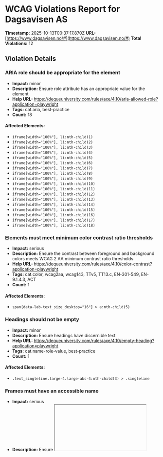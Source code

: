# WCAG Violations Report for Dagsavisen AS

**Timestamp:** 2025-10-13T00:37:17.870Z
**URL:** [https://www.dagsavisen.no/#](https://www.dagsavisen.no/#)
**Total Violations:** 12

## Violation Details

### ARIA role should be appropriate for the element

- **Impact:** minor
- **Description:** Ensure role attribute has an appropriate value for the element
- **Help URL:** https://dequeuniversity.com/rules/axe/4.10/aria-allowed-role?application=playwright
- **Tags:** cat.aria, best-practice
- **Count:** 18

#### Affected Elements:

- `iframe[width="100%"], li:nth-child(1)`
- `iframe[width="100%"], li:nth-child(2)`
- `iframe[width="100%"], li:nth-child(3)`
- `iframe[width="100%"], li:nth-child(4)`
- `iframe[width="100%"], li:nth-child(5)`
- `iframe[width="100%"], li:nth-child(6)`
- `iframe[width="100%"], li:nth-child(7)`
- `iframe[width="100%"], li:nth-child(8)`
- `iframe[width="100%"], li:nth-child(9)`
- `iframe[width="100%"], li:nth-child(10)`
- `iframe[width="100%"], li:nth-child(11)`
- `iframe[width="100%"], li:nth-child(12)`
- `iframe[width="100%"], li:nth-child(13)`
- `iframe[width="100%"], li:nth-child(14)`
- `iframe[width="100%"], li:nth-child(15)`
- `iframe[width="100%"], li:nth-child(16)`
- `iframe[width="100%"], li:nth-child(17)`
- `iframe[width="100%"], li:nth-child(18)`

### Elements must meet minimum color contrast ratio thresholds

- **Impact:** serious
- **Description:** Ensure the contrast between foreground and background colors meets WCAG 2 AA minimum contrast ratio thresholds
- **Help URL:** https://dequeuniversity.com/rules/axe/4.10/color-contrast?application=playwright
- **Tags:** cat.color, wcag2aa, wcag143, TTv5, TT13.c, EN-301-549, EN-9.1.4.3, ACT
- **Count:** 1

#### Affected Elements:

- `span[data-lab-text_size_desktop="16"] > a:nth-child(5)`

### Headings should not be empty

- **Impact:** minor
- **Description:** Ensure headings have discernible text
- **Help URL:** https://dequeuniversity.com/rules/axe/4.10/empty-heading?application=playwright
- **Tags:** cat.name-role-value, best-practice
- **Count:** 1

#### Affected Elements:

- `.text_singleline.large-4.large-abs-4:nth-child(3) > .singleline`

### Frames must have an accessible name

- **Impact:** serious
- **Description:** Ensure <iframe> and <frame> elements have an accessible name
- **Help URL:** https://dequeuniversity.com/rules/axe/4.10/frame-title?application=playwright
- **Tags:** cat.text-alternatives, wcag2a, wcag412, section508, section508.22.i, TTv5, TT12.d, EN-301-549, EN-9.4.1.2
- **Count:** 3

#### Affected Elements:

- `#offer_a8dfe1abe190392acdc8-0`
- `#offer_a8dfe1abe190392acdc8-0, iframe`
- `iframe[width="100%"]`

### Heading levels should only increase by one

- **Impact:** moderate
- **Description:** Ensure the order of headings is semantically correct
- **Help URL:** https://dequeuniversity.com/rules/axe/4.10/heading-order?application=playwright
- **Tags:** cat.semantics, best-practice
- **Count:** 5

#### Affected Elements:

- `.border-side-bottom.mobile_border-side-bottom.desktop-space-outsideTop-none:nth-child(18) > .tm21.t42`
- `.t56.tm39`
- `.has-row-header.bg-quaternary.color_mobile_bg-quaternary > .t40`
- `.tm32.t42`
- `.border-side-bottom.mobile_border-side-bottom.desktop-space-outsideTop-none:nth-child(37) > .tm21.t42`

### Images must have alternative text

- **Impact:** critical
- **Description:** Ensure <img> elements have alternative text or a role of none or presentation
- **Help URL:** https://dequeuniversity.com/rules/axe/4.10/image-alt?application=playwright
- **Tags:** cat.text-alternatives, wcag2a, wcag111, section508, section508.22.a, TTv5, TT7.a, TT7.b, EN-301-549, EN-9.1.1.1, ACT
- **Count:** 4

#### Affected Elements:

- `#offer_a8dfe1abe190392acdc8-0, img`
- `li:nth-child(1) > a > img[loading="lazy"]`
- `li:nth-child(2) > a > img[loading="lazy"]`
- `li:nth-child(3) > a > img[loading="lazy"]`

### Landmarks should have a unique role or role/label/title (i.e. accessible name) combination

- **Impact:** moderate
- **Description:** Ensure landmarks are unique
- **Help URL:** https://dequeuniversity.com/rules/axe/4.10/landmark-unique?application=playwright
- **Tags:** cat.semantics, best-practice
- **Count:** 1

#### Affected Elements:

- `.mainMenu`

### Links must have discernible text

- **Impact:** serious
- **Description:** Ensure links have discernible text
- **Help URL:** https://dequeuniversity.com/rules/axe/4.10/link-name?application=playwright
- **Tags:** cat.name-role-value, wcag2a, wcag244, wcag412, section508, section508.22.a, TTv5, TT6.a, EN-301-549, EN-9.2.4.4, EN-9.4.1.2, ACT
- **Count:** 3

#### Affected Elements:

- `#offer_a8dfe1abe190392acdc8-0, a`
- `a[href="/kultur/hjernetrim/9901219"]`
- `a[data-lab-text_color_desktop=""]`

### <ul> and <ol> must only directly contain <li>, <script> or <template> elements

- **Impact:** serious
- **Description:** Ensure that lists are structured correctly
- **Help URL:** https://dequeuniversity.com/rules/axe/4.10/list?application=playwright
- **Tags:** cat.structure, wcag2a, wcag131, EN-301-549, EN-9.1.3.1
- **Count:** 1

#### Affected Elements:

- `iframe[width="100%"], ul`

### All page content should be contained by landmarks

- **Impact:** moderate
- **Description:** Ensure all page content is contained by landmarks
- **Help URL:** https://dequeuniversity.com/rules/axe/4.10/region?application=playwright
- **Tags:** cat.keyboard, best-practice
- **Count:** 72

#### Affected Elements:

- `h1`
- `#notice-10003359 > .content > h2`
- `time[datetime="2025-10-12T19:49:29.000Z"]`
- `div[title="Alle løslatt etter Israel-kamp"] > h2`
- `time[datetime="2025-10-12T19:48:09.000Z"]`
- `#notice-10003317 > .content > h2`
- `time[datetime="2025-10-12T18:32:06.000Z"]`
- `div[title="Netanyahu: – Kampen ikke over"] > h2`
- `time[datetime="2025-10-12T17:46:33.000Z"]`
- `div[title="Støre deltar på Gaza-møte"] > h2`
- `time[datetime="2025-10-12T17:12:58.000Z"]`
- `div[title="Sjokolade-prisen til værs"] > h2`
- `time[datetime="2025-10-12T15:54:45.000Z"]`
- `div[title="Skyting på bar: Fire drept"] > h2`
- `time[datetime="2025-10-12T13:59:29.000Z"]`
- `#notice-10003127 > .content > h2`
- `time[datetime="2025-10-12T13:06:26.000Z"]`
- `#notice-10003083 > .content > h2`
- `time[datetime="2025-10-12T12:33:00.000Z"]`
- `div[title="Stenger vei gjennom Russland"] > h2`
- `time[datetime="2025-10-12T11:20:01.000Z"]`
- `#notice-10002989 > .content > h2`
- `time[datetime="2025-10-12T10:21:45.000Z"]`
- `div[title="Israel-kampen: Flere bøtelagt"] > h2`
- `div[title="Israel-kampen: Flere bøtelagt"] > .meta`
- `#notice-10002810 > .content > h2`
- `#notice-10002810 > .content > .meta`
- `#notice-10002801 > .content > h2`
- `#notice-10002801 > .content > .meta`
- `#notice-10002800 > .content > h2`
- `#notice-10002800 > .content > .meta`
- `#notice-10002795 > .content > h2`
- `#notice-10002795 > .content > .meta`
- `div[title="Banestormer lagt i bakken"] > h2`
- `time[datetime="2025-10-11T16:46:38.000Z"]`
- `div[title="Gjengleder pågrepet"] > h2`
- `time[datetime="2025-10-11T15:56:08.000Z"]`
- `#notice-10002446 > .content > h2`
- `time[datetime="2025-10-11T15:13:15.000Z"]`
- `#notice-10002395 > .content > h2`
- `time[datetime="2025-10-11T14:42:14.000Z"]`
- `.row.large-12.small-12:nth-child(2)`
- `.row.large-12.small-12:nth-child(3)`
- `.row.large-12.small-12:nth-child(4)`
- `.row.large-12.small-12:nth-child(6)`
- `#offer_a8dfe1abe190392acdc8-0, div[ng-show="!terminalError"]`
- `.row.large-12.small-12:nth-child(8)`
- `.row.large-12.small-12:nth-child(9)`
- `.row.large-12.small-12:nth-child(11)`
- `.row.large-12.small-12:nth-child(12)`
- `.row.large-12.small-12:nth-child(13)`
- `.border-side-top.mobile_border-side-top.border-bg-quaternary:nth-child(14)`
- `.row.large-12.small-12:nth-child(16)`
- `.articlescroller-header`
- `.count_4`
- `.border-side-bottom.mobile_border-side-bottom.desktop-space-outsideTop-none:nth-child(18)`
- `.t56.tm39`
- `.count_1`
- `.row.large-12.small-12:nth-child(21)`
- `.row.large-12.small-12:nth-child(22)`
- `.border-side-top.mobile_border-side-top.border-bg-quaternary:nth-child(23)`
- `.row.large-12.small-12:nth-child(24)`
- `.row.large-12.small-12:nth-child(26)`
- `.row.large-12.small-12:nth-child(27)`
- `.row.large-12.small-12:nth-child(28)`
- `.mobile_no_border_color.hasContentPadding.mobile-hasContentPadding`
- `.border-side-top.mobile_border-side-top.has-row-header:nth-child(32)`
- `.has-row-header.bg-quaternary.color_mobile_bg-quaternary`
- `.border-side-top.mobile_border-side-top.has-row-header:nth-child(34)`
- `.row.large-12.small-12:nth-child(36)`
- `.border-side-bottom.mobile_border-side-bottom.desktop-space-outsideTop-none:nth-child(37)`
- `.powered-by`

### [role="img"] elements must have an alternative text

- **Impact:** serious
- **Description:** Ensure [role="img"] elements have alternative text
- **Help URL:** https://dequeuniversity.com/rules/axe/4.10/role-img-alt?application=playwright
- **Tags:** cat.text-alternatives, wcag2a, wcag111, section508, section508.22.a, TTv5, TT7.a, EN-301-549, EN-9.1.1.1, ACT
- **Count:** 2

#### Affected Elements:

- `iframe[width="100%"], .ShareControl__ShareIcon-sc-1pwe6vd-0`
- `iframe[width="100%"], .SubscribeLink__PlusIcon-sc-q4x3v7-0`

### Scrollable region must have keyboard access

- **Impact:** serious
- **Description:** Ensure elements that have scrollable content are accessible by keyboard
- **Help URL:** https://dequeuniversity.com/rules/axe/4.10/scrollable-region-focusable?application=playwright
- **Tags:** cat.keyboard, wcag2a, wcag211, wcag213, TTv5, TT4.a, EN-301-549, EN-9.2.1.1, EN-9.2.1.3
- **Count:** 1

#### Affected Elements:

- `iframe[width="100%"], ul`
